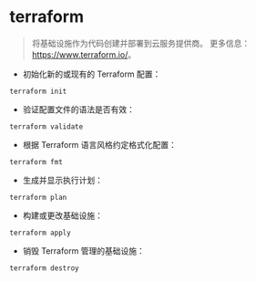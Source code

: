 # terraform

> 将基础设施作为代码创建并部署到云服务提供商。
> 更多信息：<https://www.terraform.io/>。

- 初始化新的或现有的 Terraform 配置：

`terraform init`

- 验证配置文件的语法是否有效：

`terraform validate`

- 根据 Terraform 语言风格约定格式化配置：

`terraform fmt`

- 生成并显示执行计划：

`terraform plan`

- 构建或更改基础设施：

`terraform apply`

- 销毁 Terraform 管理的基础设施：

`terraform destroy`